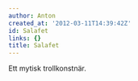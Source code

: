 ```yaml
---
author: Anton
created_at: '2012-03-11T14:39:42Z'
id: Salafet
links: {}
title: Salafet
---
```


Ett mytisk trollkonstnär.
